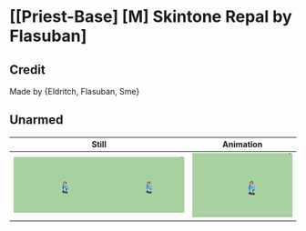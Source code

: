 # [\[Priest-Base\] \[M\] Skintone Repal by Flasuban]

## Credit

Made by {Eldritch, Flasuban, Sme}
	
## Unarmed

| Still | Animation |
| :---: | :-------: |
| ![Unarmed still](./Unarmed_000.png) | ![Unarmed animation](./Unarmed.gif) |
